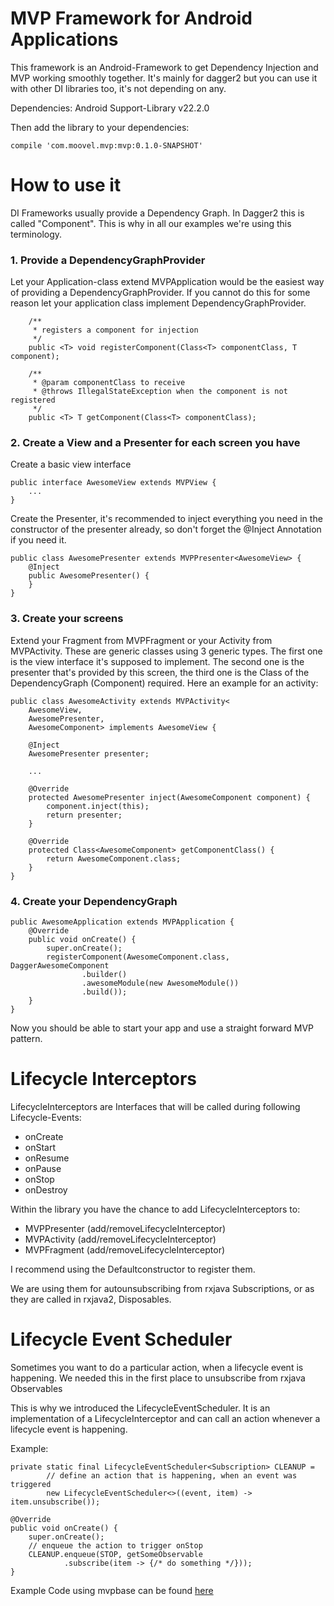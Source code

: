 # MVP Framework for Android Applications

This framework is an Android-Framework to get Dependency Injection and MVP working smoothly together. It's mainly for
dagger2 but you can use it with other DI libraries too, it's not depending on any.

Dependencies:
Android Support-Library v22.2.0


Then add the library to your dependencies:
```
compile 'com.moovel.mvp:mvp:0.1.0-SNAPSHOT'
```

# How to use it
DI Frameworks usually provide a Dependency Graph. In Dagger2 this is called "Component". This is why in all our examples
we're using this terminology.

### 1. Provide a DependencyGraphProvider

Let your Application-class extend MVPApplication would be the easiest way of providing a DependencyGraphProvider.
If you cannot do this for some reason let your application class implement DependencyGraphProvider.

```
    /**
     * registers a component for injection
     */
    public <T> void registerComponent(Class<T> componentClass, T component);

    /**
     * @param componentClass to receive
     * @throws IllegalStateException when the component is not registered
     */
    public <T> T getComponent(Class<T> componentClass);
```


### 2. Create a View and a Presenter for each screen you have
Create a basic view interface
```
public interface AwesomeView extends MVPView {
    ...
}
```

Create the Presenter, it's recommended to inject everything you need in the constructor of the presenter already,
so don't forget the @Inject Annotation if you need it.
```
public class AwesomePresenter extends MVPPresenter<AwesomeView> {
    @Inject
    public AwesomePresenter() {
    }
}
```

### 3. Create your screens
Extend your Fragment from MVPFragment or your Activity from MVPActivity. These are
generic classes using 3 generic types. The first one is the view interface it's supposed to implement.
The second one is the presenter that's provided by this screen, the third one is the Class of the DependencyGraph (Component)
required.
Here an example for an activity:


```
public class AwesomeActivity extends MVPActivity<
    AwesomeView,
    AwesomePresenter,
    AwesomeComponent> implements AwesomeView {

    @Inject
    AwesomePresenter presenter;

    ...

    @Override
    protected AwesomePresenter inject(AwesomeComponent component) {
        component.inject(this);
        return presenter;
    }

    @Override
    protected Class<AwesomeComponent> getComponentClass() {
        return AwesomeComponent.class;
    }
}
```

### 4. Create your DependencyGraph
```
public AwesomeApplication extends MVPApplication {
    @Override
    public void onCreate() {
        super.onCreate();
        registerComponent(AwesomeComponent.class, DaggerAwesomeComponent
                .builder()
                .awesomeModule(new AwesomeModule())
                .build());
    }
}
```

Now you should be able to start your app and use a straight forward MVP pattern.

# Lifecycle Interceptors

LifecycleInterceptors are Interfaces that will be called during following Lifecycle-Events:

* onCreate
* onStart
* onResume
* onPause
* onStop
* onDestroy

Within the library you have the chance to add LifecycleInterceptors to:
 * MVPPresenter (add/removeLifecycleInterceptor)
 * MVPActivity (add/removeLifecycleInterceptor)
 * MVPFragment (add/removeLifecycleInterceptor)

I recommend using the Defaultconstructor to register them.

We are using them for autounsubscribing from rxjava Subscriptions, or as they are called in rxjava2, Disposables.

# Lifecycle Event Scheduler
Sometimes you want to do a particular action, when a lifecycle event is happening. We needed this in the first
place to unsubscribe from rxjava Observables

This is why we introduced the LifecycleEventScheduler. It is an implementation of a LifecycleInterceptor
and can call an action whenever a lifecycle event is happening.

Example:
```
private static final LifecycleEventScheduler<Subscription> CLEANUP =
        // define an action that is happening, when an event was triggered
        new LifecycleEventScheduler<>((event, item) -> item.unsubscribe());

@Override
public void onCreate() {
    super.onCreate();
    // enqueue the action to trigger onStop
    CLEANUP.enqueue(STOP, getSomeObservable
            .subscribe(item -> {/* do something */}));
}
```

Example Code using mvpbase can be found [here](https://github.com/moovel/android-mvp/blob/master/app/src/main/java/com/moovel/mvpbase/demo/screens/main/MainActivity.java)